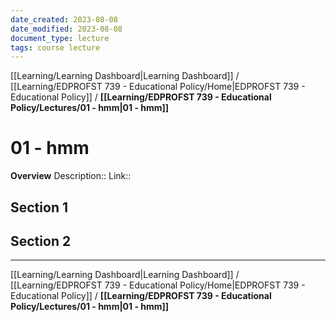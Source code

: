 ```yaml
---
date_created: 2023-08-08
date_modified: 2023-08-08
document_type: lecture
tags: course lecture
---
```

[[Learning/Learning Dashboard|Learning Dashboard]] / [[Learning/EDPROFST 739 - Educational Policy/Home|EDPROFST 739 - Educational Policy]] / **[[Learning/EDPROFST 739 - Educational Policy/Lectures/01 - hmm|01 - hmm]]**
# 01 - hmm
**Overview**
Description:: 
Link:: 

## Section 1



## Section 2


---
[[Learning/Learning Dashboard|Learning Dashboard]] / [[Learning/EDPROFST 739 - Educational Policy/Home|EDPROFST 739 - Educational Policy]] / **[[Learning/EDPROFST 739 - Educational Policy/Lectures/01 - hmm|01 - hmm]]**

